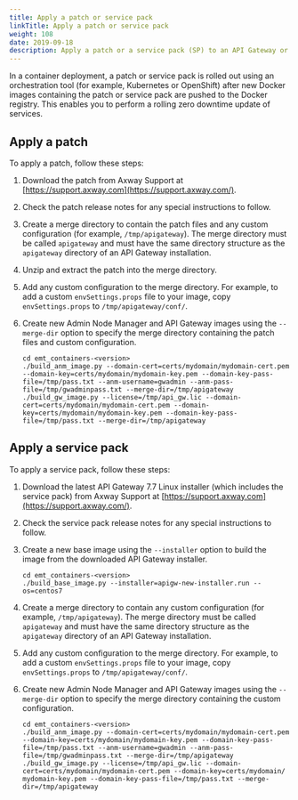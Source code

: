 ```yaml
---
title: Apply a patch or service pack
linkTitle: Apply a patch or service pack
weight: 108
date: 2019-09-18
description: Apply a patch or a service pack (SP) to an API Gateway or API Manager container deployment.
---
```


In a container deployment, a patch or service pack is rolled out using an orchestration tool (for example, Kubernetes or OpenShift) after new Docker images containing the patch or service pack are pushed to the Docker registry. This enables you to perform a rolling zero downtime update of services.

## Apply a patch

To apply a patch, follow these steps:

1. Download the patch from Axway Support at [https://support.axway.com](https://support.axway.com/).
2. Check the patch release notes for any special instructions to follow.
3. Create a merge directory to contain the patch files and any custom configuration (for example, `/tmp/apigateway`). The merge directory must be called `apigateway` and must have the same directory structure as the `apigateway` directory of an API Gateway installation.
4. Unzip and extract the patch into the merge directory.
5. Add any custom configuration to the merge directory. For example, to add a custom `envSettings.props` file to your image, copy `envSettings.props` to `/tmp/apigateway/conf/`.
6. Create new Admin Node Manager and API Gateway images using the `--merge-dir` option to specify the merge directory containing the patch files and custom configuration.

    ```
    cd emt_containers-<version>
    ./build_anm_image.py --domain-cert=certs/mydomain/mydomain-cert.pem --domain-key=certs/mydomain/mydomain-key.pem --domain-key-pass-file=/tmp/pass.txt --anm-username=gwadmin --anm-pass-file=/tmp/gwadminpass.txt --merge-dir=/tmp/apigateway
    ./build_gw_image.py --license=/tmp/api_gw.lic --domain-cert=certs/mydomain/mydomain-cert.pem --domain-key=certs/mydomain/mydomain-key.pem --domain-key-pass-file=/tmp/pass.txt --merge-dir=/tmp/apigateway
    ```

## Apply a service pack

To apply a service pack, follow these steps:

1. Download the latest API Gateway 7.7 Linux installer (which includes the service pack) from Axway Support at [https://support.axway.com](https://support.axway.com/).
2. Check the service pack release notes for any special instructions to follow.
3. Create a new base image using the `--installer` option to build the image from the downloaded API Gateway installer.

    ```
    cd emt_containers-<version>
    ./build_base_image.py --installer=apigw-new-installer.run --os=centos7
    ```

4. Create a merge directory to contain any custom configuration (for example, `/tmp/apigateway`). The merge directory must be called `apigateway` and must have the same directory structure as the `apigateway` directory of an API Gateway installation.
5. Add any custom configuration to the merge directory. For example, to add a custom `envSettings.props` file to your image, copy `envSettings.props` to `/tmp/apigateway/conf/`.
6. Create new Admin Node Manager and API Gateway images using the `--merge-dir` option to specify the merge directory containing the custom configuration.

    ```
    cd emt_containers-<version>
    ./build_anm_image.py --domain-cert=certs/mydomain/mydomain-cert.pem --domain-key=certs/mydomain/mydomain-key.pem --domain-key-pass-file=/tmp/pass.txt --anm-username=gwadmin --anm-pass-file=/tmp/gwadminpass.txt --merge-dir=/tmp/apigateway
    ./build_gw_image.py --license=/tmp/api_gw.lic --domain-cert=certs/mydomain/mydomain-cert.pem --domain-key=certs/mydomain/ mydomain-key.pem --domain-key-pass-file=/tmp/pass.txt --merge-dir=/tmp/apigateway
    ```
